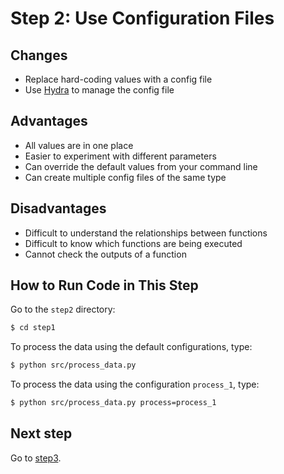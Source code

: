 # Step 2: Use Configuration Files

## Changes
* Replace hard-coding values with a config file
* Use [Hydra](http://hydra.cc/) to manage the config file 
## Advantages
* All values are in one place
* Easier to experiment with different parameters 
* Can override the default values from your command line
* Can create multiple config files of the same type
## Disadvantages
* Difficult to understand the relationships between functions
* Difficult to know which functions are being executed
* Cannot check the outputs of a function

## How to Run Code in This Step
Go to the `step2` directory:
```bash
$ cd step1
```
To process the data using the default configurations, type:
```bash
$ python src/process_data.py
```

To process the data using the configuration `process_1`, type:
```bash
$ python src/process_data.py process=process_1
```

## Next step
Go to [step3](../step3).